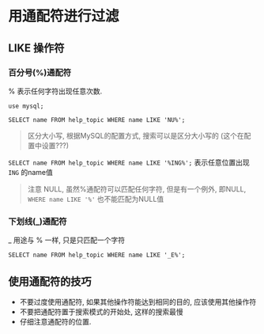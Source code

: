 # 用通配符进行过滤

## LIKE 操作符

### 百分号(%)通配符

% 表示任何字符出现任意次数.

`use mysql;`

`SELECT name FROM help_topic WHERE name LIKE 'NU%';`

> 区分大小写, 根据MySQL的配置方式, 搜索可以是区分大小写的 (这个在配置中设置???)

`SELECT name FROM help_topic WHERE name LIKE '%ING%';` 表示任意位置出现 `ING` 的name值

> 注意 NULL, 虽然%通配符可以匹配任何字符, 但是有一个例外, 即NULL, `WHERE name LIKE '%'` 也不能匹配为NULL值

### 下划线(_)通配符

_ 用途与 % 一样, 只是只匹配一个字符

`SELECT name FROM help_topic WHERE name LIKE '_E%';`


## 使用通配符的技巧

+ 不要过度使用通配符, 如果其他操作符能达到相同的目的, 应该使用其他操作符
+ 不要把通配符置于搜索模式的开始处, 这样的搜索最慢
+ 仔细注意通配符的位置. 

